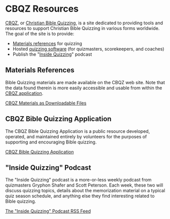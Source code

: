 # CBQZ Resources

[CBQZ](https://cbqz.org/), or [Christian Bible Quizzing](https://cbqz.org/), is
a site dedicated to providing tools and resources to support Christian Bible
Quizzing in various forms worldwide. The goal of the site is to provide:

- [Materials references](https://cbqz.org/#materials) for quizzing
- Hosted [quizzing software](https://cbqz.org/#app) (for quizmasters, scorekeepers, and coaches)
- Publish the "[Inside Quizzing](https://cbqz.org/#podcast)" podcast

## Materials References

Bible Quizzing materials are made available on the CBQZ web site.
Note that the data found therein is more easily accessible and usable from within
the [CBQZ application](https://cbqz.org/app).

<div class="big_button">
    <a href="https://cbqz.org/#materials" title="CBQZ Materials as Downloadable Files">
    <span>CBQZ Materials as Downloadable Files</span></a></div>

## CBQZ Bible Quizzing Application

The CBQZ Bible Quizzing Application is a public resource developed, operated, and maintained entirely by volunteers for the purposes of supporting and encouraging Bible quizzing.

<div class="big_button">
    <a href="https://cbqz.org/app" title="CBQZ Bible Quizzing Application">
    <span>CBQZ Bible Quizzing Application</span></a></div>

## "Inside Quizzing" Podcast

The "Inside Quizzing" podcast is a more-or-less weekly podcast from quizmasters Gryphon Shafer and Scott Peterson. Each week, these two will discuss quizzing topics, details about the memorization material on a typical quiz season schedule, and anything else they find interesting related to Bible quizzing.

<div class="big_button">
    <a href="https://cbqz.org/iq.rss" title="The Inside Quizzing Podcast RSS Feed">
    <span>The "Inside Quizzing" Podcast RSS Feed</span></a></div>
